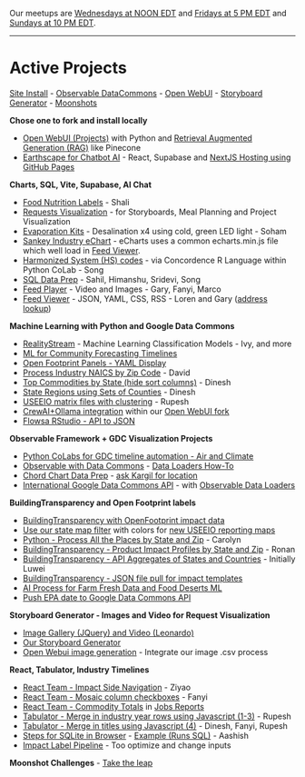 Our meetups are [Wednesdays at NOON EDT](/io/coders/) and [Fridays at 5 PM EDT](/io/coders) and [Sundays at 10 PM EDT](/io/coders/).

---

# Active Projects

[Site Install](../localsite/start/steps/) - [Observable DataCommons](/data-commons/) - [Open WebUI](src/) - [Storyboard Generator](/data-pipeline/research) - [Moonshots](/community/projects/)

**Chose one to fork and install locally**
- [Open WebUI (Projects)](src) with Python and [Retrieval Augmented Generation (RAG)](https://docs.openwebui.com/tutorial/rag/) like Pinecone
- [Earthscape for Chatbot AI](/earthscape/app/) - React, Supabase and [NextJS Hosting using GitHub Pages](https://www.freecodecamp.org/news/how-to-deploy-next-js-app-to-github-pages/)

**Charts, SQL, Vite, Supabase, AI Chat**
- [Food Nutrition Labels](/data-commons/docs/food) - Shali<!--[Balance](/balance/)-->
- [Requests Visualization](/requests/) - for Storyboards, Meal Planning and Project Visualization
- [Evaporation Kits](/evaporation-kits/) - Desalination x4 using cold, green LED light - Soham
- [Sankey Industry eChart](/useeio.js/charts/echarts/sankey-nodeAlign-left.html) - eCharts uses a common echarts.min.js file which well load in [Feed Viewer](/feed/view). <!-- Chenbohan -->
- [Harmonized System (HS) codes](/requests/products/) - via Concordence R Language within Python CoLab - Song
- [SQL Data Prep](/useeio.js/footprint) - Sahil, Himanshu, Sridevi, Song
- [Feed Player](../feed/intro.html) - Video and Images - Gary, Fanyi, Marco
- [Feed Viewer](../feed/view/#feed=nasa) - JSON, YAML, CSS, RSS - Loren and Gary ([address lookup](/feed/view/#feed=311)) 

<!--
- [Datausa.io](https://datausa.io) - Add API and embeddable visualizations to Feed Player
- [Restack.io](https://www.restack.io/docs/supabase-knowledge-supabase-rust-sdk-guide) - for Supabase with Rust and Streamlit


openai
Docker path: https://chat.openai.com/share/61b0997f-ea9b-49f7-9bcb-12fa0519a2d1 

Matthew Berman list of true Agents: 
https://youtu.be/_AOA6M9Ta2I?si=Bh8SMhyD3GmuCLks&t=378


CSV Files to use for Timelines, Observable, and AI Training at: [industries/naics/US/counties](https://github.com/ModelEarth/community-data/tree/master/industries/naics/US/counties)  
Pre-processed data for county industry levels, based on employment, establishments and payroll.-->

**Machine Learning with Python and Google Data Commons**

- [RealityStream](/RealityStream/) - Machine Learning Classification Models - Ivy, and more
- [ML for Community Forecasting Timelines](../data-pipeline/timelines/)
- [Open Footprint Panels - YAML Display](/OpenFootprint)
- [Process Industry NAICS by Zip Code](/data-pipeline/industries/naics) - David
- [Top Commodities by State (hide sort columns)](/data-pipeline/research/economy) - Dinesh
- [State Regions using Sets of Counties](/community-data/us/edd/) - Dinesh
- [USEEIO matrix files with clustering](/machine-learning/python/cluster/) - <!--Honglin-->Rupesh
- [CrewAI+Ollama integration](https://lightning.ai/lightning-ai/studios/ai-agents-powered-by-crewai) within our [Open WebUI fork](src)
- [Flowsa RStudio - API to JSON](/localsite/info/data/flowsa/)

**Observable Framework + GDC Visualization Projects**

- [Python CoLabs for GDC timeline automation - Air and Climate](/data-commons/dist/air)
- [Observable with Data Commons](/data-commons/) - [Data Loaders How-To](/data-commons/dist/air/)
- [Chord Chart Data Prep](/io/charts/chord/) - [ask Kargil for location](https://github.com/modelearth/Observables-DataLoader/tree/master/docs)
- [International Google Data Commons API](/data-commons/) - with [Observable Data Loaders](https://observablehq.com/framework/loaders)


**BuildingTransparency and Open Footprint labels**

- [BuildingTransparency with OpenFootprint impact data](/OpenFootprint)
- [Use our state map filter](#geoview=country) with colors for [new USEEIO reporting maps](https://figshare.com/collections/USEEIO_State_Models_v1_0_-_Supporting_Figures/7041473)
- [Python - Process All the Places by State and Zip](/places) - Carolyn
- [BuildingTransparency - Product Impact Profiles by State and Zip](/io/template/feed/) - Ronan
- [BuildingTransparency - API Aggregates of States and Countries](/io/template/product/) - Initially Luwei
- [BuildingTransparency - JSON file pull for impact templates](/io/template/product/)
- [AI Process for Farm Fresh Data and Food Deserts ML](/community-data/process/python/farmfresh/)
- [Push EPA date to Google Data Commons API](https://docs.datacommons.org/api/)


**Storyboard Generator - Images and Video for Request Visualization**
- [Image Gallery (JQuery) and Video (Leonardo)](/data-pipeline/research/stream)
- [Our Storyboard Generator](/data-pipeline/research/)  
- [Open Webui image generation](https://docs.openwebui.com/tutorial/images/) - Integrate our image .csv process
<!-- [Kishor's Repo](https://github.com/mannurkishorreddy/streamlit-replicate-img-app)-->
<!--- [Image Gallery (React)](/react-gallery/view/) - Anthony -->

**React, Tabulator, Industry Timelines**
- [React Team - Impact Side Navigation](/io/charts/inflow-outflow/#set=prosperity&indicators=VADD,JOBS) - Ziyao
- [React Team - Mosaic column checkboxes](/io/charts) - Fanyi
- [React Team - Commodity Totals](/localsite/info/data/totals/) in [Jobs Reports](/localsite/info/#indicators=JOBS)
- [Tabulator - Merge in industry year rows using Javascript (1-3)](/data-pipeline/timelines/tabulator/) - Rupesh<!--Vadlamudi-->
- [Tabulator - Merge in titles using Javascript (4)](/data-pipeline/timelines/tabulator/) - Dinesh, Fanyi, Rupesh
- [Steps for SQLite in Browser](/data-pipeline/timelines/sqlite/phiresky/) - [Example (Runs SQL)](https://phiresky.github.io/blog/2021/hosting-sqlite-databases-on-github-pages/) - Aashish
- [Impact Label Pipeline](/apps/impact) - Too optimize and change inputs

**Moonshot Challenges** - [Take the leap](/community/projects/)
<br>

<div id="activeDivLoaded"></div>
